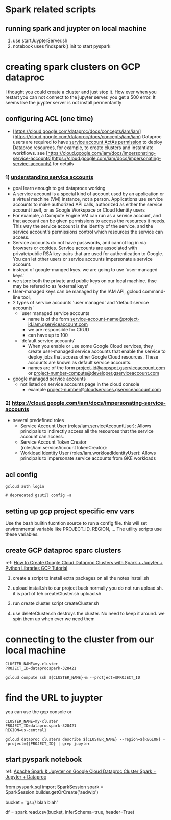 # Spark related scripts

## running spark and juypter on local machine
1. use startJuypterServer.sh
2. notebook uses findspark().init to start pyspark

# creating spark clusters on GCP dataproc
I thought you could create a cluster and just stop it. How ever when you restart you can not connect to the jupyter server. you get a 500 error. It seems like the juypter server is not install permentantly

## configuring ACL (one time)

- [https://cloud.google.com/dataproc/docs/concepts/iam/iam](https://cloud.google.com/dataproc/docs/concepts/iam/iam)
Dataproc users are required to have [service account ActAs permission]( https://cloud.google.com/iam/docs/service-accounts-actas) to deploy Dataproc resources, for example, to create clusters and instantiate workflows. see [https://cloud.google.com/iam/docs/impersonating-service-accounts](https://cloud.google.com/iam/docs/impersonating-service-accounts) for details



### 1)  [understanding service accounts](https://cloud.google.com/iam/docs/service-accounts)
   * goal learn enough to get dataproce working
   * A service account is a special kind of account used by an application or a virtual machine (VM) instance, not a person. Applications use service accounts to make authorized API calls, authorized as either the service account itself, or as Google Workspace or Cloud Identity users
   * For example, a Compute Engine VM can run as a service account, and that account can be given permissions to access the resources it needs. This way the service account is the identity of the service, and the service account's permissions control which resources the service can access.
   * Service accounts do not have passwords, and cannot log in via browsers or cookies. Service accounts are associated with private/public RSA key-pairs that are used for authentication to Google. You can let other users or service accounts impersonate a service account.
   * instead of google-manged kyes. we are going to use 'user-managed keys'
   * we store both the private and public keys on our local machine. thse may be refered to as 'external keys'
   * User-managed keys can be managed by the IAM API, gcloud command-line tool, 
   * 2 types of service accounts 'user managed' and 'default service accounts'
     + 'user managed service accounts
       - name is of the form service-account-name@project-id.iam.gserviceaccount.com
       - we are responsible for CRUD
       - can have up to 100
     + 'default service accounts'
       - When you enable or use some Google Cloud services, they create user-managed service accounts that enable the service to deploy jobs that access other Google Cloud resources. These accounts are known as default service accounts.
       - names are of the form project-id@appspot.gserviceaccount.com or project-number-compute@developer.gserviceaccount.com
   * google managed service accounts
     + not listed on service accounts page in the cloud console
       - example project-number@cloudservices.gserviceaccount.com
       
### 2)  https://cloud.google.com/iam/docs/impersonating-service-accounts
* several predefined roles
  + Service Account User (roles/iam.serviceAccountUser): Allows principals to indirectly access all the resources that the service account can access.
  + Service Account Token Creator (roles/iam.serviceAccountTokenCreator):
  + Workload Identity User (roles/iam.workloadIdentityUser): Allows principals to impersonate service accounts from GKE workloads

## acl config
```
gcloud auth login

# deprecated gsutil config -a
```

## setting up gcp project specific env vars
Use the bash builtin fucntion source to run a config file. this will set environmental variable like PROJECT_ID, REGION, ... The utility scripts use these variables.

## create GCP dataproc sparc clusters

ref: [How to Create Google Cloud Dataproc Clusters with Spark + Jupyter + Python Libraries  GCP Tutorial](https://www.youtube.com/watch?v=nccCsk_MHDs)

1. create a script to install extra packages on all the notes
install.sh

2. upload install.sh to our project buck
normally you do not run upload.sh. it is part of teh createCluster.sh
upload.sh

3. run create cluster script
createCluster.sh

4. use deleteCluster.sh
destroys the cluster. No need to keep it around. we spin them up when ever we need them


# connecting to the cluster from our local machine

```
CLUSTER_NAME=my-cluster
PROJECT_ID=dataprocspark-328421

gcloud compute ssh ${CLUSTER_NAME}-m --protject=$PROJECT_ID
```


# find the URL to juypter
you can use the gcp console or 

```
CLUSTER_NAME=my-cluster
PROJECT_ID=dataprocspark-328421
REGION=us-central1

gcloud dataproc clusters describe ${CLUSTER_NAME} --region=${REGION} --project=${PROJECT_ID} | grep jupyter
```

## start pyspark notebook
ref: [Apache Spark & Jupyter on Google Cloud Dataproc Cluster  Spark + Jupyter + Dataproc](https://www.youtube.com/watch?v=5OYT2SSMGo8)

from pyspark.sql import SparkSession
spark = SparkSession.builder.getOrCreate('aedwip')


bucket = 'gs:// blah blah'

df = spark.read.csv(bucket, inferSchema=true, header=True)
